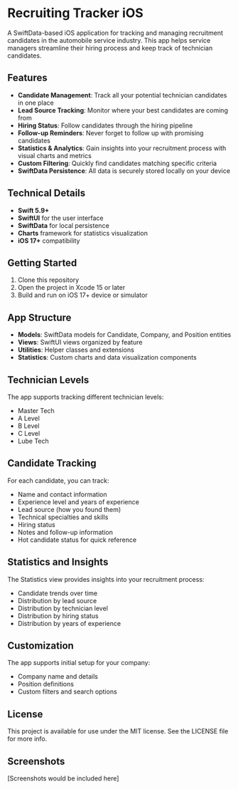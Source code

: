 # Recruiting Tracker iOS

A SwiftData-based iOS application for tracking and managing recruitment candidates in the automobile service industry. This app helps service managers streamline their hiring process and keep track of technician candidates.

## Features

- **Candidate Management**: Track all your potential technician candidates in one place
- **Lead Source Tracking**: Monitor where your best candidates are coming from
- **Hiring Status**: Follow candidates through the hiring pipeline
- **Follow-up Reminders**: Never forget to follow up with promising candidates
- **Statistics & Analytics**: Gain insights into your recruitment process with visual charts and metrics
- **Custom Filtering**: Quickly find candidates matching specific criteria
- **SwiftData Persistence**: All data is securely stored locally on your device

## Technical Details

- **Swift 5.9+**
- **SwiftUI** for the user interface
- **SwiftData** for local persistence
- **Charts** framework for statistics visualization
- **iOS 17+** compatibility

## Getting Started

1. Clone this repository
2. Open the project in Xcode 15 or later
3. Build and run on iOS 17+ device or simulator

## App Structure

- **Models**: SwiftData models for Candidate, Company, and Position entities
- **Views**: SwiftUI views organized by feature
- **Utilities**: Helper classes and extensions
- **Statistics**: Custom charts and data visualization components

## Technician Levels

The app supports tracking different technician levels:
- Master Tech
- A Level
- B Level 
- C Level
- Lube Tech

## Candidate Tracking

For each candidate, you can track:
- Name and contact information
- Experience level and years of experience
- Lead source (how you found them)
- Technical specialties and skills
- Hiring status
- Notes and follow-up information
- Hot candidate status for quick reference

## Statistics and Insights

The Statistics view provides insights into your recruitment process:
- Candidate trends over time
- Distribution by lead source
- Distribution by technician level
- Distribution by hiring status
- Distribution by years of experience

## Customization

The app supports initial setup for your company:
- Company name and details
- Position definitions
- Custom filters and search options

## License

This project is available for use under the MIT license. See the LICENSE file for more info.

## Screenshots

[Screenshots would be included here]
